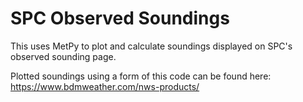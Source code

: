 # SPC Observed Soundings

This uses MetPy to plot and calculate soundings displayed on SPC's observed sounding page.

Plotted soundings using a form of this code can be found here: https://www.bdmweather.com/nws-products/

